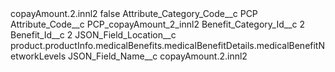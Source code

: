 <?xml version="1.0" encoding="UTF-8"?>
<CustomMetadata xmlns="http://soap.sforce.com/2006/04/metadata" xmlns:xsi="http://www.w3.org/2001/XMLSchema-instance" xmlns:xsd="http://www.w3.org/2001/XMLSchema">
    <label>copayAmount.2.innl2</label>
    <protected>false</protected>
    <values>
        <field>Attribute_Category_Code__c</field>
        <value xsi:type="xsd:string">PCP</value>
    </values>
    <values>
        <field>Attribute_Code__c</field>
        <value xsi:type="xsd:string">PCP_copayAmount_2_innl2</value>
    </values>
    <values>
        <field>Benefit_Category_Id__c</field>
        <value xsi:type="xsd:string">2</value>
    </values>
    <values>
        <field>Benefit_Id__c</field>
        <value xsi:type="xsd:string">2</value>
    </values>
    <values>
        <field>JSON_Field_Location__c</field>
        <value xsi:type="xsd:string">product.productInfo.medicalBenefits.medicalBenefitDetails.medicalBenefitNetworkLevels</value>
    </values>
    <values>
        <field>JSON_Field_Name__c</field>
        <value xsi:type="xsd:string">copayAmount.2.innl2</value>
    </values>
</CustomMetadata>

